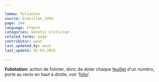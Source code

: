 ```yaml
---

lemma: foliation
source: Grésillon_1994
page: 244 
language: French
categories: Genetic Criticism
related_terms: page
contributor: wout
last_updated_by: wout
last_update: 01-03-2015
        
---
```


**Foliotation:** action de folioter, donc de doter chaque [feuillet](sheet.html) d'un numéro, porté au recto en haut à droite; voir '[folio](folio.html)'.

